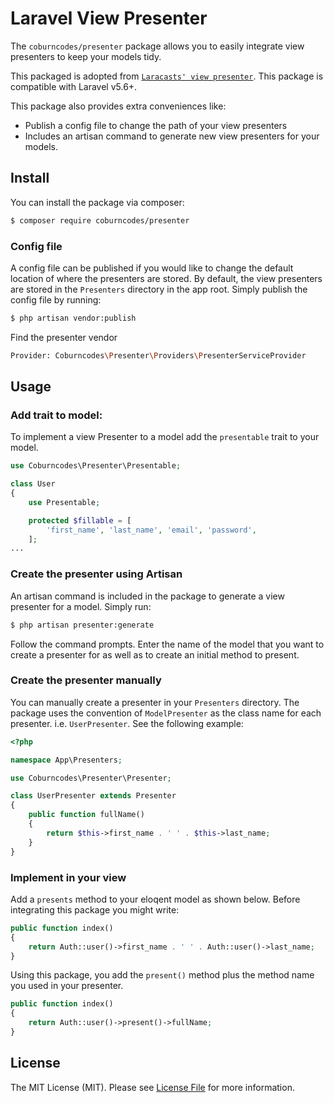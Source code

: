 # Laravel View Presenter
The `coburncodes/presenter` package allows you to easily integrate view presenters to keep your models tidy.

This packaged is adopted from [`Laracasts' view presenter`](https://github.com/laracasts/Presenter). This package is compatible with Laravel v5.6+.

This package also provides extra conveniences like:
- Publish a config file to change the path of your view presenters
- Includes an artisan command to generate new view presenters for your models.

## Install

You can install the package via composer:

``` bash
$ composer require coburncodes/presenter
```

### Config file
A config file can be published if you would like to change the default location of where the presenters are stored. By default, the view presenters are stored in the `Presenters` directory in the app root. Simply publish the config file by running:
``` bash
$ php artisan vendor:publish
```
Find the presenter vendor
``` bash
Provider: Coburncodes\Presenter\Providers\PresenterServiceProvider
```

## Usage
### Add trait to model:
To implement a view Presenter to a model add the `presentable` trait to your model.
```php
use Coburncodes\Presenter\Presentable;

class User
{
    use Presentable;

    protected $fillable = [
        'first_name', 'last_name', 'email', 'password',
    ];
...
```

### Create the presenter using Artisan
An artisan command is included in the package to generate a view presenter for a model. Simply run:
``` bash
$ php artisan presenter:generate
```
Follow the command prompts. Enter the name of the model that you want to create a presenter for as well as to create an initial method to present.

### Create the presenter manually
You can manually create a presenter in your `Presenters` directory. The package uses the convention of `ModelPresenter` as the class name for each presenter. i.e. `UserPresenter`. See the following example:
``` php
<?php

namespace App\Presenters;

use Coburncodes\Presenter\Presenter;

class UserPresenter extends Presenter
{
    public function fullName()
    {
        return $this->first_name . ' ' . $this->last_name;
    }
}
```

### Implement in your view
Add a `presents` method to your eloqent model as shown below. Before integrating this package you might write:
``` php
public function index()
{
    return Auth::user()->first_name . ' ' . Auth::user()->last_name;
}
```
Using this package, you add the `present()` method plus the method name you used in your presenter.
``` php
public function index()
{
    return Auth::user()->present()->fullName;
}
```

## License
The MIT License (MIT). Please see [License File](LICENSE.md) for more information.